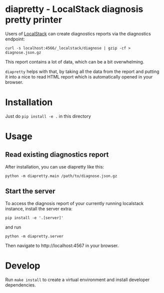 # diapretty - LocalStack diagnosis pretty printer

Users of [LocalStack](https://github.com/localstack/localstack) can create diagnostics reports via the diagnostics endpoint:

```shell
curl -s localhost:4566/_localstack/diagnose | gzip -cf > diagnose.json.gz
```

This report contains a lot of data, which can be a bit overwhelming. 

`diapretty` helps with that, by taking all the data from the report and putting it into a nice to read HTML report which is automatically opened in your browser.

# Installation

Just do `pip install -e .` in this directory

# Usage

## Read existing diagnostics report

After installation, you can use diapretty like this:
```shell
python -m diapretty.main /path/to/diagnose.json.gz
```

## Start the server

To access the diagnosis report of your currently running localstack instance, install the server extra:

```shell
pip install -e '.[server]'
```

and run
```shell
python -m diapretty.server
```

Then navigate to http://localhost:4567 in your browser.

# Develop

Run `make install` to create a virtual environment and install developer dependencies.
